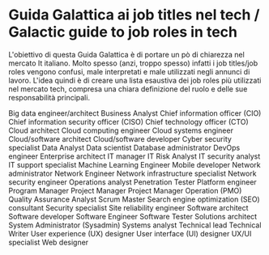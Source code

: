 # Guida Galattica ai job titles nel tech / Galactic guide to job roles in tech

L'obiettivo di questa Guida Galattica è di portare un pò di chiarezza nel mercato It italiano. 
Molto spesso (anzi, troppo spesso) infatti i job titles/job roles vengono confusi, male interpretati e male utilizzati negli annunci di lavoro.
L'idea quindi è di creare una lista esaustiva dei job roles più utilizzati nel mercato tech, compresa una chiara definizione del ruolo e delle sue responsabilità principali.


Big data engineer/architect
Business Analyst
Chief information officer (CIO)
Chief information security officer (CISO)
Chief technology officer (CTO)
Cloud architect
Cloud computing engineer
Cloud systems engineer
Cloud/software architect
Cloud/software developer
Cyber security specialist
Data Analyst
Data scientist
Database administrator
DevOps engineer
Enterprise architect
IT manager
IT Risk Analyst
IT security analyst
IT support specialist
Machine Learning Engineer
Mobile developer
Network administrator
Network Engineer
Network infrastructure specialist
Network security engineer
Operations analyst
Penetration Tester
Platform engineer
Program Manager
Project Manager
Project Manager Operation (PMO)
Quality Assurance Analyst
Scrum Master
Search engine optimization (SEO) consultant
Security specialist
Site reliability engineer
Software architect
Software developer
Software Engineer
Software Tester
Solutions architect
System Administrator (Sysadmin)
Systems analyst
Technical lead
Technical Writer
User experience (UX) designer
User interface (UI) designer
UX/UI specialist
Web designer



